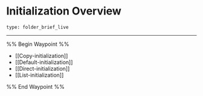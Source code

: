 # Initialization Overview
 
```ccard
type: folder_brief_live
```
 
---

%% Begin Waypoint %%
- [[Copy-initialization]]
- [[Default-initialization]]
- [[Direct-initialization]]
- [[List-initialization]]

%% End Waypoint %%